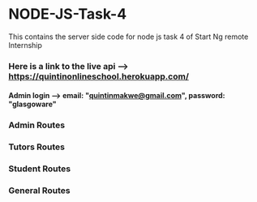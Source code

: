 # NODE-JS-Task-4
This contains the server side code for node js task 4 of Start Ng remote Internship

### Here is a link to the live api --> https://quintinonlineschool.herokuapp.com/

#### Admin login --> email: "quintinmakwe@gmail.com", password: "glasgoware"

### Admin Routes



### Tutors Routes



### Student Routes



### General Routes
